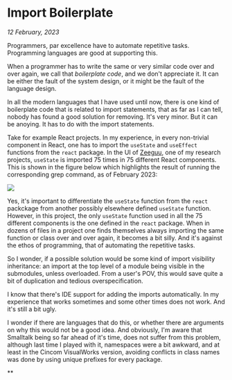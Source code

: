 # Import Boilerplate

*12 February, 2023*

Programmers, par excellence have to automate repetitive tasks. 
Programming languages are good at supporting this. 

When a programmer has to write the same or very similar code over and over again, we call that *boilerplate code*, and we don't appreciate it. It can be either the fault of the system design, or it might be the fault of the language design. 

In all the modern languages that I have used until now, there is one kind of boilerplate code that is related to import statements, that as far as I can tell, nobody has found a good solution for removing. It's very minor. But it can be anoying. It has to do with the import statements. 

Take for example React projects. In my experience, in every non-trivial component in React, one has to import the `useState` and `useEffect` functions from the `react` package. In the UI of [Zeeguu](../projects/zeeguu.md), one of my research projects, `useState` is imported 75 times in 75 different React components. This is shown in the figure below which highlights the result of running the corresponding grep command, as of February 2023:

![](../docs/assets/use_state_imports.png)

Yes, it's important to differentiate the `useState` function from the `react` packckage from another possibly elsewhere defined `useState` function. However, in this project, the only `useState` function used in all the 75 different components is the one defined in the `react` package. When in dozens of files in a project one finds themselves always importing the same function or class over and over again, it becomes a bit silly. And it's against the ethos of programming, that of automating the repetitive tasks. 

So I wonder, if a possible solution would be some kind of import visibility inheritance: an import at the top level of a module being visible in the submodules, unless overloaded. From a user's POV, this would save quite a bit of duplication and tedious overspecification. 

I know that there's IDE support for adding the imports automatically. In my experience that works sometimes and some other times does not work. And it's still a bit ugly.

I wonder if there are languages that do this, or whether there are arguments on why this would not be a good idea. And obviously, I'm aware that Smalltalk being so far ahead of it's time, does not suffer from this problem, although last time I played with it, namespaces were a bit awkward, and at least in the Cincom VisualWorks version, avoiding conflicts in class names was done by using unique prefixes for every package.

**

